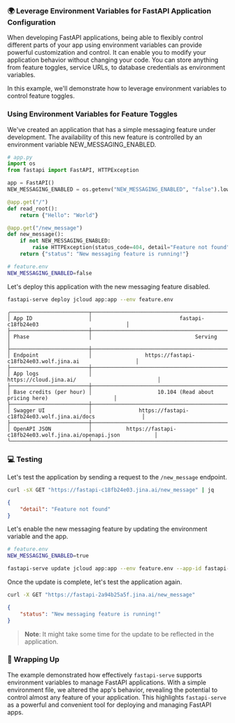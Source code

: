 ### 🌍 Leverage Environment Variables for FastAPI Application Configuration

When developing FastAPI applications, being able to flexibly control different parts of your app using environment variables can provide powerful customization and control. It can enable you to modify your application behavior without changing your code. You can store anything from feature toggles, service URLs, to database credentials as environment variables.

In this example, we'll demonstrate how to leverage environment variables to control feature toggles.

### Using Environment Variables for Feature Toggles

We've created an application that has a simple messaging feature under development. The availability of this new feature is controlled by an environment variable NEW_MESSAGING_ENABLED.

```python
# app.py
import os
from fastapi import FastAPI, HTTPException

app = FastAPI()
NEW_MESSAGING_ENABLED = os.getenv("NEW_MESSAGING_ENABLED", "false").lower() == "true"

@app.get("/")
def read_root():
    return {"Hello": "World"}

@app.get("/new_message")
def new_message():
    if not NEW_MESSAGING_ENABLED:
        raise HTTPException(status_code=404, detail="Feature not found")
    return {"status": "New messaging feature is running!"}
```

```bash
# feature.env
NEW_MESSAGING_ENABLED=false
```

Let's deploy this application with the new messaging feature disabled.

```bash
fastapi-serve deploy jcloud app:app --env feature.env
```

```text
╭─────────────────────────┬──────────────────────────────────────────────────────────────────────────╮
│ App ID                  │                            fastapi-c18fb24e03                            │
├─────────────────────────┼──────────────────────────────────────────────────────────────────────────┤
│ Phase                   │                                 Serving                                  │
├─────────────────────────┼──────────────────────────────────────────────────────────────────────────┤
│ Endpoint                │                 https://fastapi-c18fb24e03.wolf.jina.ai                  │
├─────────────────────────┼──────────────────────────────────────────────────────────────────────────┤
│ App logs                │                          https://cloud.jina.ai/                          │
├─────────────────────────┼──────────────────────────────────────────────────────────────────────────┤
│ Base credits (per hour) │                     10.104 (Read about pricing here)                     │
├─────────────────────────┼──────────────────────────────────────────────────────────────────────────┤
│ Swagger UI              │               https://fastapi-c18fb24e03.wolf.jina.ai/docs               │
├─────────────────────────┼──────────────────────────────────────────────────────────────────────────┤
│ OpenAPI JSON            │           https://fastapi-c18fb24e03.wolf.jina.ai/openapi.json           │
╰─────────────────────────┴──────────────────────────────────────────────────────────────────────────╯
```

### 💻 Testing

Let's test the application by sending a request to the `/new_message` endpoint.

```bash
curl -sX GET "https://fastapi-c18fb24e03.jina.ai/new_message" | jq
```

```json
{
    "detail": "Feature not found"
}
```

Let's enable the new messaging feature by updating the environment variable and the app.

```bash
# feature.env
NEW_MESSAGING_ENABLED=true
```

```bash
fastapi-serve update jcloud app:app --env feature.env --app-id fastapi-2a94b25a5f
```

Once the update is complete, let's test the application again.

```bash
curl -X GET "https://fastapi-2a94b25a5f.jina.ai/new_message"
```

```json
{
    "status": "New messaging feature is running!"
}
```

> **Note**: It might take some time for the update to be reflected in the application. 

### 🎯 Wrapping Up

The example demonstrated how effectively `fastapi-serve` supports environment variables to manage FastAPI applications. With a simple environment file, we altered the app's behavior, revealing the potential to control almost any feature of your application. This highlights `fastapi-serve` as a powerful and convenient tool for deploying and managing FastAPI apps.
